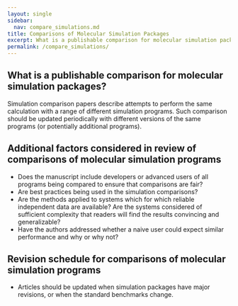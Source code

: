 ```yaml
---
layout: single
sidebar:
  nav: compare_simulations.md
title: Comparisons of Molecular Simulation Packages
excerpt: What is a publishable comparison for molecular simulation packages?
permalink: /compare_simulations/
---
```


## What is a publishable comparison for molecular simulation packages?

Simulation comparison papers describe attempts to perform the same
calculation with a range of different simulation programs. 
Such comparison should be updated periodically with different versions of
the same programs (or potentially additional programs).


## Additional factors considered in review of comparisons of molecular simulation programs
* Does the manuscript include developers or advanced users of all programs being compared to ensure that comparisons are fair?
* Are best practices being used in the simulation comparisons?
* Are the methods applied to systems which for which reliable independent data are available?  Are the systems considered of sufficient complexity that readers will find the results convincing and generalizable?
* Have the authors addressed whether a naive user could expect similar performance and why or why not?

## Revision schedule for comparisons of molecular simulation programs
* Articles should be updated when simulation packages have major revisions, or when the standard benchmarks change.
